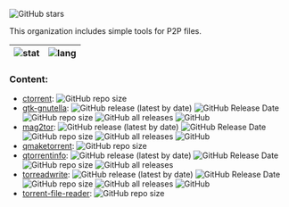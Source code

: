 ![GitHub stars](https://img.shields.io/github/stars/Network-BEncode-inside?style=social)

This organization includes simple tools for P2P files.

| ![stat](https://github-readme-stats.vercel.app/api?username=zvezdochiot&title_color=58A6FF&text_color=C9D1D9&bg_color=0D1117&hide_border=true&show_icons=true&icon_color=BDC5CD) | ![lang](https://github-readme-stats.vercel.app/api/top-langs/?username=zvezdochiot&title_color=58A6FF&text_color=C9D1D9&bg_color=0D1117&hide_border=true&langs_count=3) |
| --- | --- |

### Content:

* [ctorrent](https://github.com/Network-BEncode-inside/ctorrent):
![GitHub repo size](https://img.shields.io/github/repo-size/Network-BEncode-inside/ctorrent)
* [gtk-gnutella](https://github.com/Network-BEncode-inside/gtk-gnutella):
![GitHub release (latest by date)](https://img.shields.io/github/v/release/Network-BEncode-inside/gtk-gnutella)
![GitHub Release Date](https://img.shields.io/github/release-date/Network-BEncode-inside/gtk-gnutella)
![GitHub repo size](https://img.shields.io/github/repo-size/Network-BEncode-inside/gtk-gnutella)
![GitHub all releases](https://img.shields.io/github/downloads/Network-BEncode-inside/gtk-gnutella/total)
![GitHub](https://img.shields.io/github/license/Network-BEncode-inside/gtk-gnutella)
* [mag2tor](https://github.com/Network-BEncode-inside/mag2tor):
![GitHub release (latest by date)](https://img.shields.io/github/v/release/Network-BEncode-inside/mag2tor)
![GitHub Release Date](https://img.shields.io/github/release-date/Network-BEncode-inside/mag2tor)
![GitHub repo size](https://img.shields.io/github/repo-size/Network-BEncode-inside/mag2tor)
![GitHub all releases](https://img.shields.io/github/downloads/Network-BEncode-inside/mag2tor/total)
![GitHub](https://img.shields.io/github/license/Network-BEncode-inside/mag2tor)
* [qmaketorrent](https://github.com/Network-BEncode-inside/qmaketorrent):
![GitHub repo size](https://img.shields.io/github/repo-size/Network-BEncode-inside/qmaketorrent)
* [qtorrentinfo](https://github.com/Network-BEncode-inside/qtorrentinfo):
![GitHub release (latest by date)](https://img.shields.io/github/v/release/Network-BEncode-inside/qtorrentinfo)
![GitHub Release Date](https://img.shields.io/github/release-date/Network-BEncode-inside/qtorrentinfo)
![GitHub repo size](https://img.shields.io/github/repo-size/Network-BEncode-inside/qtorrentinfo)
![GitHub all releases](https://img.shields.io/github/downloads/Network-BEncode-inside/qtorrentinfo/total)
* [torreadwrite](https://github.com/Network-BEncode-inside/torreadwrite):
![GitHub release (latest by date)](https://img.shields.io/github/v/release/Network-BEncode-inside/torreadwrite)
![GitHub Release Date](https://img.shields.io/github/release-date/Network-BEncode-inside/torreadwrite)
![GitHub repo size](https://img.shields.io/github/repo-size/Network-BEncode-inside/torreadwrite)
![GitHub all releases](https://img.shields.io/github/downloads/Network-BEncode-inside/torreadwrite/total)
![GitHub](https://img.shields.io/github/license/Network-BEncode-inside/torreadwrite)
* [torrent-file-reader](https://github.com/Network-BEncode-inside/torrent-file-reader):
![GitHub repo size](https://img.shields.io/github/repo-size/Network-BEncode-inside/torrent-file-reader)
